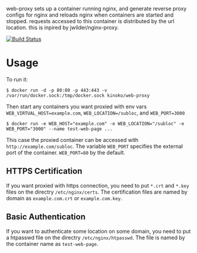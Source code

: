 web-proxy sets up a container running nginx, and generate reverse proxy configs for nginx and reloads nginx when containers are started and stopped. requests accessed to this container is distributed by the url location. this is inpired by jwilder/nginx-proxy.

[![Build Status](https://travis-ci.org/kinoko/web-proxy.svg?branch=master)](https://travis-ci.org/kinoko/web-proxy)

# Usage

To run it:
```
$ docker run -d -p 80:80 -p 443:443 -v /var/run/docker.sock:/tmp/docker.sock kinoko/web-proxy
```
Then start any containers you want proxied with env vars `WEB_VIRTUAL_HOST=example.com`, `WEB_LOCATION=/subloc`, and `WEB_PORT=3000`
```
$ docker run -e WEB_HOST="example.com" -e WEB_LOCATION="/subloc" -e WEB_PORT="3000" --name test-web-page ...
```
This case the proxied container can be accessed with `http://example.com/subloc`. The variable `WEB_PORT` specifies the external port of the container. `WEB_PORT=80` by the default.

## HTTPS Certification
If you want proxied with https connection, you need to put `*.crt` and `*.key` files on the directry `/etc/nginx/certs`. The certification files are named by domain as `example.com.crt` or `example.com.key`.

## Basic Authentication
If you want to authenticate some location on some domain, you need to put a htpasswd file on the directry `/etc/nginx/htpasswd`. The file is named by the container name as `test-web-page`.
